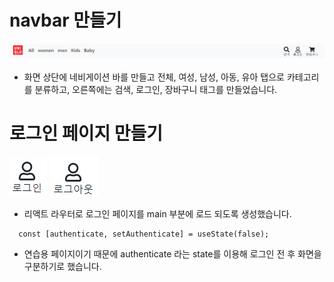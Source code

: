 # navbar 만들기

![Alt text](image.png)

- 화면 상단에 네비게이션 바를 만들고 전체, 여성, 남성, 아동, 유아 탭으로 카테고리를 분류하고, 오른쪽에는 검색, 로그인, 장바구니 태그를 만들었습니다.

# 로그인 페이지 만들기

![Alt text](image-1.png)
![Alt text](image-2.png)

- 리액트 라우터로 로그인 페이지를 main 부분에 로드 되도록 생성했습니다.

```
  const [authenticate, setAuthenticate] = useState(false);
```

- 연습용 페이지이기 때문에 authenticate 라는 state를 이용해 로그인 전 후 화면을 구분하기로 했습니다.
